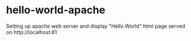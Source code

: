 # hello-world-apache
Setting up apache web server and display "Hello World" html page served on http://localhost:81
